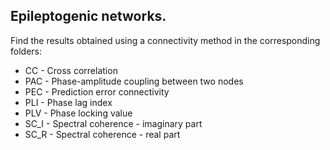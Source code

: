 ## Epileptogenic networks.

Find the results obtained using a connectivity method in the corresponding folders:

* CC - Cross correlation
* PAC - Phase-amplitude coupling between two nodes
* PEC - Prediction error connectivity
* PLI - Phase lag index
* PLV - Phase locking value
* SC_I - Spectral coherence - imaginary part
* SC_R - Spectral coherence - real part
